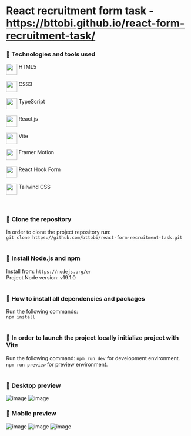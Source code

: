 # React recruitment form task - https://bttobi.github.io/react-form-recruitment-task/


### 🧰 Technologies and tools used
<img align="top" padding="5px" width="30px" src="https://cdn.jsdelivr.net/gh/devicons/devicon/icons/html5/html5-original.svg" /> HTML5 <br/>         
<img align="top" padding="5px" width="30px" src="https://cdn.jsdelivr.net/gh/devicons/devicon/icons/css3/css3-original.svg" /> CSS3 <br/>  
<img align="top" padding="5px" width="30px" src="https://upload.wikimedia.org/wikipedia/commons/thumb/4/4c/Typescript_logo_2020.svg/1200px-Typescript_logo_2020.svg.png" /> TypeScript <br/>  
<img align="top" padding="5px" width="30px" src="https://cdn.jsdelivr.net/gh/devicons/devicon/icons/react/react-original.svg" /> React.js <br/>  
<img align="top" padding="5px" width="30px" src="https://camo.githubusercontent.com/61e102d7c605ff91efedb9d7e47c1c4a07cef59d3e1da202fd74f4772122ca4e/68747470733a2f2f766974656a732e6465762f6c6f676f2e737667" /> Vite <br/>

<img align="top" padding="5px" width="30px" src="https://pagepro.co/blog/wp-content/uploads/2020/03/framer-motion.png" /> Framer Motion <br/>  
<img align="top" padding="5px" width="30px" src="https://github.com/bttobi/react-form-recruitment-task/assets/76923032/41cfd5ca-2417-423d-8876-266bc3b9f905" /> React Hook Form <br/>  
<img align="top" padding="5px" width="30px" src="https://cdn.jsdelivr.net/gh/devicons/devicon/icons/tailwindcss/tailwindcss-plain.svg" /> Tailwind CSS <br/><br/>

#

### 🔧 Clone the repository
In order to clone the project repository run: <br/>
`git clone https://github.com/bttobi/react-form-recruitment-task.git`

#

### 🔧 Install Node.js and npm
Install from:
`https://nodejs.org/en` <br/>
Project Node version: v19.1.0

#

### 🔧 How to install all dependencies and packages
Run the following commands: <br/>
`npm install`

#

### 🔧 In order to launch the project locally initialize project with Vite
Run the following command:
`npm run dev` for development environment. <br/>
`npm run preview` for preview environment. <br/>

#

### 🎨 Desktop preview
![image](https://github.com/bttobi/react-form-recruitment-task/assets/76923032/fe928941-9466-4719-a812-de6b5455b133)
![image](https://github.com/bttobi/react-form-recruitment-task/assets/76923032/ba3bdc24-423e-425d-b8b2-b0126034897e)

### 🎨 Mobile preview
![image](https://github.com/bttobi/react-form-recruitment-task/assets/76923032/d5017e65-2f9c-42e2-ae33-c062aaf02cb7)
![image](https://github.com/bttobi/react-form-recruitment-task/assets/76923032/8e161d26-6819-4cfa-aa7d-ac1eb210d90b)
![image](https://github.com/bttobi/react-form-recruitment-task/assets/76923032/633d9c1b-9de6-40c8-a8c1-f1d0ba57496a)

